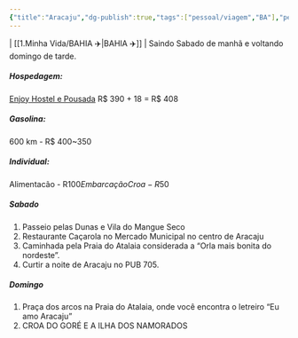 ```yaml
---
{"title":"Aracaju","dg-publish":true,"tags":["pessoal/viagem","BA"],"permalink":"/1-minha-vida/aracaju/","dgPassFrontmatter":true}
---
```


| [[1.Minha Vida/BAHIA ✈️\|BAHIA ✈️]] |
Saindo Sabado de manhã e voltando domingo de tarde.
##### Hospedagem:
[Enjoy Hostel e Pousada](https://www.booking.com/hotel/br/chale-atalaia.pt-br.html?aid=356980&label=gog235jc-1DCAMoIEIIc2FsdmFkb3JILVgDaCCIAQGYAS24ARfIAQzYAQPoAQH4AQKIAgGoAgO4AsDQsbQGwAIB0gIkNWFiMTE3ZWYtMGIzOS00YWE1LThjZDAtMmUzMGMzOGM0ZjVj2AIE4AIB&sid=c4688a13ec1ed464bc94a24d1909161e&checkin=2024-08-17&checkout=2024-08-18&dest_id=-625529&dest_type=city&dist=0&do_availability_check=1&group_adults=5&group_children=0&hp_avform=1&hp_group_set=0&no_rooms=1&origin=hp&sb_price_type=total&src=hotel&type=total&#map_closed) R$ 390 + 18 = R$ 408
##### Gasolina:
600 km - R$ 400~350
##### Individual:
Alimentacão - R$100
Embarcação Croa - R$50
##### Sabado
1. Passeio pelas Dunas e Vila do Mangue Seco
3. Restaurante Caçarola no Mercado Municipal no centro de Aracaju
2. Caminhada pela Praia do Atalaia considerada a “Orla mais bonita do nordeste”.
3. Curtir a noite de Aracaju no PUB 705.
##### Domingo
1. Praça dos arcos na Praia do Atalaia, onde você encontra o letreiro “Eu amo Aracaju”
2. CROA DO GORÉ E A ILHA DOS NAMORADOS